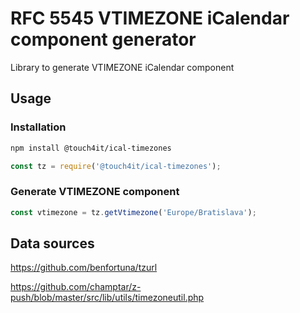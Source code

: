 #   RFC 5545 VTIMEZONE iCalendar component generator

Library to generate VTIMEZONE iCalendar component

##  Usage

### Installation

```bash
npm install @touch4it/ical-timezones
```

```javascript
const tz = require('@touch4it/ical-timezones');
```

### Generate VTIMEZONE component

```javascript
const vtimezone = tz.getVtimezone('Europe/Bratislava');
```

##  Data sources

https://github.com/benfortuna/tzurl

https://github.com/champtar/z-push/blob/master/src/lib/utils/timezoneutil.php


